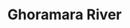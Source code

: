 ---
title: "Ghoramara River"
title_bn: "ঘোড়ামারা নদী"
description: "It is a borderline river  that emerge from Jalpaiguri district of India and enters into Bangladesh through Panchagarh. It ends by meeting with Karotoya river at deviganj. It has a length of 13 km and a wide of 100 meter."
---